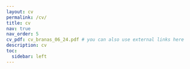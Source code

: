 ```yaml
---
layout: cv
permalink: /cv/
title: cv
nav: true
nav_order: 5
cv_pdf: cv_branas_06_24.pdf # you can also use external links here
description: cv
toc:
  sidebar: left
---
```

